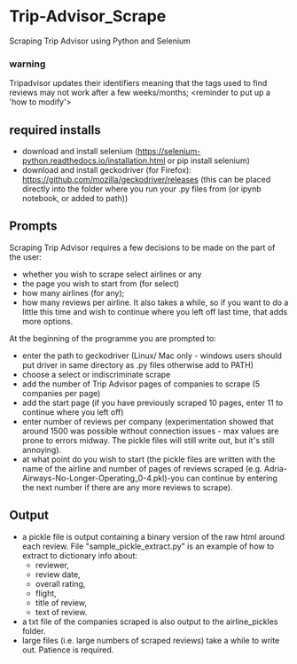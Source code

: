 # Trip-Advisor_Scrape
Scraping Trip Advisor using Python and Selenium

### warning
Tripadvisor updates their identifiers meaning that the tags used to find reviews may not work after a few weeks/months; <reminder to put up a 'how to modify'>

## required installs

- download and install selenium (https://selenium-python.readthedocs.io/installation.html or pip install selenium)
- download and install geckodriver (for Firefox): https://github.com/mozilla/geckodriver/releases (this can be placed directly into the folder where you run your .py files from (or ipynb notebook, or added to path))

## Prompts
Scraping Trip Advisor requires a few decisions to be made on the part of the user:
- whether you wish to scrape select airlines or any 
- the page you wish to start from (for select)
- how many airlines (for any); 
- how many reviews per airline. 
It also takes a while, so if you want to do a little this time and wish to continue where you left off last time, that adds more options.

At the beginning of the programme you are prompted to:
- enter the path to geckodriver (Linux/ Mac only - windows users should put driver in same directory as .py files otherwise add to PATH)
- choose a select or indiscriminate scrape
- add the number of Trip Advisor pages of companies to scrape (5 companies per page)
- add the start page (if you have previously scraped 10 pages, enter 11 to continue where you left off)
- enter number of reviews per company (experimentation showed that around 1500 was possible without connection issues - max values are prone to errors midway. The pickle files will still write out, but it's still annoying).
- at what point do you wish to start (the pickle files are written with the name of the airline and number of pages of reviews scraped (e.g. Adria-Airways-No-Longer-Operating_0-4.pkl)-you can continue by entering the next number if there are any more reviews to scrape).

## Output

- a pickle file is output containing a binary version of the raw html around each review. File "sample_pickle_extract.py" is an example of how to extract to dictionary info about:
    - reviewer, 
    - review date, 
    - overall rating, 
    - flight, 
    - title of review, 
    - text of review. 
- a txt file of the companies scraped is also output to the airline_pickles folder.
- large files (i.e. large numbers of scraped reviews) take a while to write out. Patience is required.
